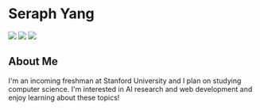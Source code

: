 # Seraph Yang

<div>
  <a href="https://www.linkedin.com/in/seraph-yang/"><img src="https://img.shields.io/badge/LinkedIn-%230077B5.svg?&style=for-the-badge&logo=linkedin&logoColor=white"/></a>
  <a href="https://instagram.com/seraphyangg"><img src="https://img.shields.io/badge/-Instagram-E4405F?style=for-the-badge&logo=instagram&logoColor=white"/></a>
  <a href="mailto:seraph.k.yang@gmail.com"><img src="https://img.shields.io/badge/-Email-D14836?style=for-the-badge&logo=gmail&logoColor=white"/></a>
</div>

## About Me

I'm an incoming freshman at Stanford University and I plan on studying computer science. I'm interested in AI research and web development and enjoy learning about these topics!
